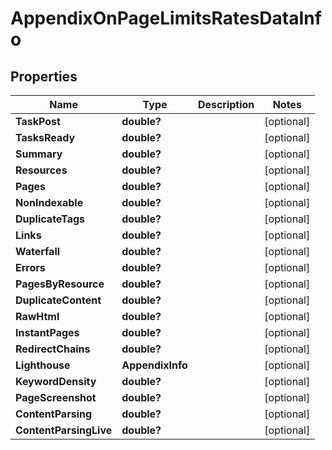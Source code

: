 # AppendixOnPageLimitsRatesDataInfo


## Properties

| Name | Type | Description | Notes |
|------------ | ------------- | ------------- | -------------|
**TaskPost** | **double?** |  |[optional]|
**TasksReady** | **double?** |  |[optional]|
**Summary** | **double?** |  |[optional]|
**Resources** | **double?** |  |[optional]|
**Pages** | **double?** |  |[optional]|
**NonIndexable** | **double?** |  |[optional]|
**DuplicateTags** | **double?** |  |[optional]|
**Links** | **double?** |  |[optional]|
**Waterfall** | **double?** |  |[optional]|
**Errors** | **double?** |  |[optional]|
**PagesByResource** | **double?** |  |[optional]|
**DuplicateContent** | **double?** |  |[optional]|
**RawHtml** | **double?** |  |[optional]|
**InstantPages** | **double?** |  |[optional]|
**RedirectChains** | **double?** |  |[optional]|
**Lighthouse** | **AppendixInfo** |  |[optional]|
**KeywordDensity** | **double?** |  |[optional]|
**PageScreenshot** | **double?** |  |[optional]|
**ContentParsing** | **double?** |  |[optional]|
**ContentParsingLive** | **double?** |  |[optional]|